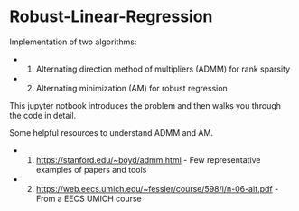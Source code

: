 # Robust-Linear-Regression

Implementation of two algorithms: 
 - 1) Alternating direction method of multipliers (ADMM) for rank sparsity 
 - 2) Alternating minimization (AM) for robust regression 
 
This jupyter notbook introduces the problem and then walks you through the code in detail.

Some helpful resources to understand ADMM and AM.
- 1) https://stanford.edu/~boyd/admm.html - Few representative examples of papers and tools  
- 2) https://web.eecs.umich.edu/~fessler/course/598/l/n-06-alt.pdf - From a EECS UMICH course
